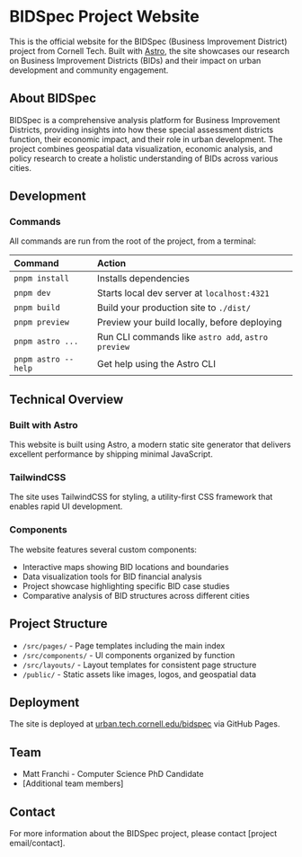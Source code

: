 # BIDSpec Project Website

This is the official website for the BIDSpec (Business Improvement District) project from Cornell Tech. Built with [Astro](https://astro.build/), the site showcases our research on Business Improvement Districts (BIDs) and their impact on urban development and community engagement.

## About BIDSpec

BIDSpec is a comprehensive analysis platform for Business Improvement Districts, providing insights into how these special assessment districts function, their economic impact, and their role in urban development. The project combines geospatial data visualization, economic analysis, and policy research to create a holistic understanding of BIDs across various cities.

## Development

### Commands

All commands are run from the root of the project, from a terminal:

| Command               | Action                                             |
| :-------------------- | :------------------------------------------------- |
| `pnpm install`        | Installs dependencies                              |
| `pnpm dev`            | Starts local dev server at `localhost:4321`        |
| `pnpm build`          | Build your production site to `./dist/`            |
| `pnpm preview`        | Preview your build locally, before deploying       |
| `pnpm astro ...`      | Run CLI commands like `astro add`, `astro preview` |
| `pnpm astro --help`   | Get help using the Astro CLI                       |

## Technical Overview

### Built with Astro

This website is built using Astro, a modern static site generator that delivers excellent performance by shipping minimal JavaScript.

### TailwindCSS

The site uses TailwindCSS for styling, a utility-first CSS framework that enables rapid UI development.

### Components

The website features several custom components:
- Interactive maps showing BID locations and boundaries
- Data visualization tools for BID financial analysis
- Project showcase highlighting specific BID case studies
- Comparative analysis of BID structures across different cities

## Project Structure

- `/src/pages/` - Page templates including the main index
- `/src/components/` - UI components organized by function
- `/src/layouts/` - Layout templates for consistent page structure
- `/public/` - Static assets like images, logos, and geospatial data

## Deployment

The site is deployed at [urban.tech.cornell.edu/bidspec](https://urban.tech.cornell.edu/bidspec) via GitHub Pages.

## Team

- Matt Franchi - Computer Science PhD Candidate
- [Additional team members]

## Contact

For more information about the BIDSpec project, please contact [project email/contact].